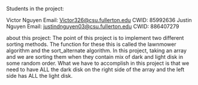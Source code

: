 Students in the project:

Victor Nguyen Email: Victor326@csu.fullerton.edu CWID: 85992636
Justin Nguyen Email: justindnguyen03@csu.fullerton.edu  CWID: 886407279

about this project:
The point of this project is to implement two different sorting methods. The function
for these this is called the lawnmower algorithm and the sort_alternate algorithm. 
In this project, taking an array and we are sorting them when they contain
mix of dark and light disk in some random order. What we have to accomplish
in this project is that we need to have ALL the dark disk on the right side of the array
and the left side has ALL the light disk. 
